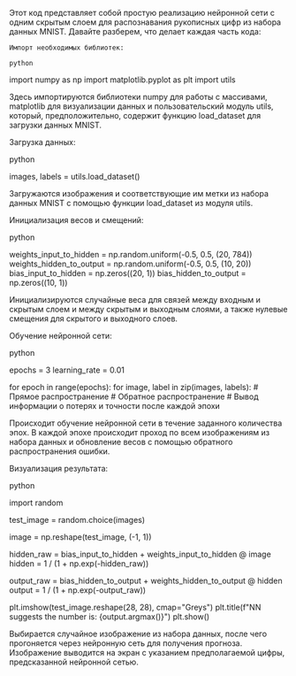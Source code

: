 Этот код представляет собой простую реализацию нейронной сети с одним скрытым слоем для распознавания рукописных цифр из набора данных MNIST. Давайте разберем, что делает каждая часть кода:

    Импорт необходимых библиотек:

    python

import numpy as np
import matplotlib.pyplot as plt
import utils

Здесь импортируются библиотеки numpy для работы с массивами, matplotlib для визуализации данных и пользовательский модуль utils, который, предположительно, содержит функцию load_dataset для загрузки данных MNIST.

Загрузка данных:

python

images, labels = utils.load_dataset()

Загружаются изображения и соответствующие им метки из набора данных MNIST с помощью функции load_dataset из модуля utils.

Инициализация весов и смещений:

python

weights_input_to_hidden = np.random.uniform(-0.5, 0.5, (20, 784))
weights_hidden_to_output = np.random.uniform(-0.5, 0.5, (10, 20))
bias_input_to_hidden = np.zeros((20, 1))
bias_hidden_to_output = np.zeros((10, 1))

Инициализируются случайные веса для связей между входным и скрытым слоем и между скрытым и выходным слоями, а также нулевые смещения для скрытого и выходного слоев.

Обучение нейронной сети:

python

epochs = 3
learning_rate = 0.01

for epoch in range(epochs):
    for image, label in zip(images, labels):
        # Прямое распространение
        # Обратное распространение
    # Вывод информации о потерях и точности после каждой эпохи

Происходит обучение нейронной сети в течение заданного количества эпох. В каждой эпохе происходит проход по всем изображениям из набора данных и обновление весов с помощью обратного распространения ошибки.

Визуализация результата:

python

import random

test_image = random.choice(images)

image = np.reshape(test_image, (-1, 1))

hidden_raw = bias_input_to_hidden + weights_input_to_hidden @ image
hidden = 1 / (1 + np.exp(-hidden_raw))

output_raw = bias_hidden_to_output + weights_hidden_to_output @ hidden
output = 1 / (1 + np.exp(-output_raw))

plt.imshow(test_image.reshape(28, 28), cmap="Greys")
plt.title(f"NN suggests the number is: {output.argmax()}")
plt.show()

Выбирается случайное изображение из набора данных, после чего прогоняется через нейронную сеть для получения прогноза. Изображение выводится на экран с указанием предполагаемой цифры, предсказанной нейронной сетью.
